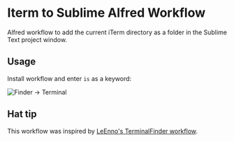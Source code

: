 # Iterm to Sublime Alfred Workflow


Alfred workflow to add the current iTerm directory as a folder in the Sublime Text project window.

Usage
-----

Install workflow and enter `is` as a keyword:

![Finder → Terminal](https://raw.github.com/kevinSuttle/alfred-iterm-sublime/master/screenshot.png)

Hat tip
-------

This workflow was inspired by [LeEnno's TerminalFinder workflow](https://github.com/LeEnno/alfred-terminalfinder "LeEnno/AlfredWorkflows · GitHub").